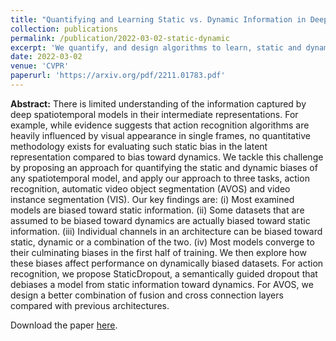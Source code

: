 ```yaml
---
title: "Quantifying and Learning Static vs. Dynamic Information in Deep Spatiotemporal Networks"
collection: publications
permalink: /publication/2022-03-02-static-dynamic
excerpt: 'We quantify, and design algorithms to learn, static and dynamic information in deep spatiotemporal networks.'
date: 2022-03-02
venue: 'CVPR'
paperurl: 'https://arxiv.org/pdf/2211.01783.pdf'
---
```


**Abstract:** There is limited understanding of the information captured by deep spatiotemporal models in their intermediate representations. For example, while evidence suggests that action recognition algorithms are heavily influenced by visual appearance in single frames, no quantitative methodology exists for evaluating such static bias in the latent representation compared to bias toward dynamics. We tackle this challenge by proposing an approach for quantifying the static and dynamic biases of any spatiotemporal model, and apply our approach to three tasks, action recognition, automatic video object segmentation (AVOS) and video instance segmentation (VIS). Our key findings are: (i) Most examined models are biased toward static information. (ii) Some datasets that are assumed to be biased toward dynamics are actually biased toward static information. (iii) Individual channels in an architecture can be biased toward static, dynamic or a combination of the two. (iv) Most models converge to their culminating biases in the first half of training. We then explore how these biases affect performance on dynamically biased datasets. For action recognition, we propose StaticDropout, a semantically guided dropout that debiases a model from static information toward dynamics. For AVOS, we design a better combination of fusion and cross connection layers compared with previous architectures.

Download the paper [here](https://arxiv.org/abs/2211.01783).
